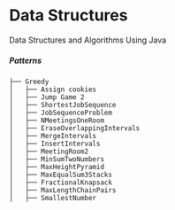 # Data Structures
Data Structures and Algorithms Using Java

##### Patterns
```
├── Greedy
│   ├── Assign cookies
│   ├── Jump Game 2
│   ├── ShortestJobSequence
│   ├── JobSequenceProblem
│   ├── NMeetingsOneRoom
│   ├── EraseOverlappingIntervals
│   ├── MergeIntervals
│   ├── InsertIntervals
│   ├── MeetingRoom2
│   ├── MinSumTwoNumbers
│   ├── MaxHeightPyramid
│   ├── MaxEqualSum3Stacks
│   ├── FractionalKnapsack
│   ├── MaxLengthChainPairs
│   ├── SmallestNumber

```
